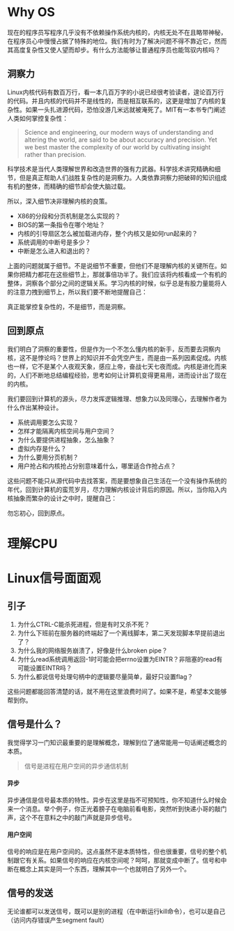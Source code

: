 # Why OS

现在的程序员写程序几乎没有不依赖操作系统内核的，内核无处不在且略带神秘，在程序员心中慢慢占据了特殊的地位。我们有时为了解决问题不得不靠近它，然而其高度复杂性又使人望而却步。有什么方法能够让普通程序员也能驾驭内核吗？

## 洞察力

Linux内核代码有数百万行，看一本几百万字的小说已经很考验读者，遑论百万行的代码。并且内核的代码并不是线性的，而是相互联系的，这更是增加了内核的复杂性。如果一头扎进源代码，恐怕没游几米远就被淹死了。MIT有一本书专门阐述人类如何掌控复杂性：

> Science and engineering, our modern ways of understanding and altering the world, are said to be about accuracy and precision. Yet we best master the complexity of our world by cultivating insight rather than precision.

科学技术是当代人类理解世界和改造世界的强有力武器。科学技术讲究精确和细节，但是真正帮助人们战胜复杂性的是洞察力。人类依靠洞察力把破碎的知识组成有机的整体，而精确的细节却会使大脑过载。

所以，深入细节决非理解内核的良策。

* X86的分段和分页机制是怎么实现的？
* BIOS的第一条指令在哪个地址？
* 内核的引导扇区怎么被加载进内存，整个内核又是如何run起来的？
* 系统调用的中断号是多少？
* 中断是怎么进入和退出的？

上面的问题就属于细节。不是说细节不重要，但他们不是理解内核的关键所在。如果你把精力都花在这些细节上，那就事倍功半了。我们应该将内核看成一个有机的整体，洞察各个部分之间的逻辑关系。学习内核的时候，似乎总是有股力量能将人的注意力拽到细节上，所以我们要不断地提醒自己：

真正能掌控复杂性的，不是细节，而是洞察。

## 回到原点

我们明白了洞察的重要性，但是作为一个不怎么懂内核的新手，反而要去洞察内核，这不是悖论吗？世界上的知识并不会凭空产生，而是由一系列因素促成。内核也一样，它不是某个人夜观天象，感应上帝，奋战七天七夜而成。内核是进化而来的，人们不断地总结编程经验，思考如何让计算机变得更易用，进而设计出了现在的内核。

我们要回到计算机的源头，尽力发挥逻辑推理、想象力以及同理心，去理解作者为什么作出某种设计。

* 系统调用要怎么实现？
* 怎样才能隔离内核空间与用户空间？
* 为什么要提供进程抽象，怎么抽象？
* 虚拟内存是什么？
* 为什么要用分页机制？
* 用户抢占和内核抢占分别意味着什么，哪里适合作抢占点？

这些问题不能只从源代码中去找答案，而是要想象自己生活在一个没有操作系统的年代，回到计算机的蛮荒岁月，尽力理解内核设计背后的原因。所以，当你陷入内核抽象而繁杂的设计之中时，提醒自己：

勿忘初心，回到原点。

# 理解CPU


# Linux信号面面观

## 引子

1. 为什么CTRL-C能杀死进程，但是有时又杀不死？
2. 为什么下班前在服务器的终端起了一个离线脚本，第二天发现脚本早提前退出了？
3. 为什么我的网络服务崩溃了，好像是什么broken pipe？
4. 为什么read系统调用返回-1时可能会把errno设置为EINTR？非阻塞的read有可能设置EINTR吗？
5. 为什么都说信号处理句柄中的逻辑要尽量简单，最好只设置flag？

这些问题都能回答清楚的话，就不用在这里浪费时间了。如果不是，希望本文能够帮到你。

## 信号是什么？

我觉得学习一门知识最重要的是理解概念，理解到位了通常能用一句话阐述概念的本质。

> 信号是进程在用户空间的异步通信机制

#### 异步

异步通信是信号最本质的特性。异步在这里是指不可预知性，你不知道什么时候会来一个消息。举个例子，你正光着膀子在电脑前看电影，突然听到快递小哥的敲门声，这个不在意料之中的敲门声就是异步信号。

#### 用户空间

信号的响应是在用户空间的。这点虽然不是本质特性，但也很重要，信号的整个机制跟它有关系。如果信号的响应在内核空间呢？呵呵，那就变成中断了。信号和中断在概念上其实是同一个东西，理解其中一个也就明白了另外一个。

## 信号的发送

无论谁都可以发送信号，既可以是别的进程（在中断运行kill命令），也可以是自己（访问内存错误产生segment fault）


